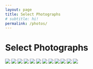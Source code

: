 ```yaml
---
layout: page
title: Select Photographs
# subtitle: hi!
permalink: /photos/
---
```


Select Photographs
=========

<div class="photo-ribbon" >
  <img src="https://static.hackartscience.com/juliannma/photos/0.jpg" />
  <img src="https://static.hackartscience.com/juliannma/photos/1.jpg" />
  <img src="https://static.hackartscience.com/juliannma/photos/2.jpg" />
  <img src="https://static.hackartscience.com/juliannma/photos/3.jpg" />
  <img src="https://static.hackartscience.com/juliannma/photos/4.jpg" />
  <img src="https://static.hackartscience.com/juliannma/photos/5.jpg" />
  <img src="https://static.hackartscience.com/juliannma/photos/6.jpg" />
  <img src="https://static.hackartscience.com/juliannma/photos/7.jpg" />
  <img src="https://static.hackartscience.com/juliannma/photos/8.jpg" />
  <img src="https://static.hackartscience.com/juliannma/photos/9.jpg" />
  <img src="https://static.hackartscience.com/juliannma/photos/10.jpg" />
  <img src="https://static.hackartscience.com/juliannma/photos/portrait.jpg" />
</div>
